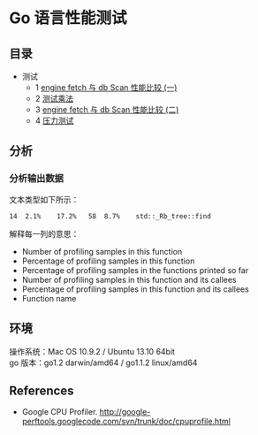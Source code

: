 Go 语言性能测试
=============

目录
-------------
- 测试
  - 1 [engine fetch 与 db Scan 性能比较 (一)](01.md)
  - 2 [测试乘法](02.md)
  - 3 [engine fetch 与 db Scan 性能比较 (二)](03.md)
  - 4 [压力测试](04.md)

分析
-------------
### 分析输出数据  

文本类型如下所示：

	14	2.1%	17.2%	58	8.7%	std::_Rb_tree::find

解释每一列的意思：

- Number of profiling samples in this function
- Percentage of profiling samples in this function
- Percentage of profiling samples in the functions printed so far
- Number of profiling samples in this function and its callees
- Percentage of profiling samples in this function and its callees
- Function name

环境
-------------
操作系统：Mac OS 10.9.2 / Ubuntu 13.10 64bit  
go 版本：go1.2 darwin/amd64 / go1.1.2 linux/amd64

References
-------------
- Google CPU Profiler. <http://google-perftools.googlecode.com/svn/trunk/doc/cpuprofile.html>